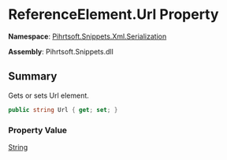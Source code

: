 # ReferenceElement\.Url Property

**Namespace**: [Pihrtsoft.Snippets.Xml.Serialization](../../README.md)

**Assembly**: Pihrtsoft\.Snippets\.dll

## Summary

Gets or sets Url element\.

```csharp
public string Url { get; set; }
```

### Property Value

[String](https://docs.microsoft.com/en-us/dotnet/api/system.string)

